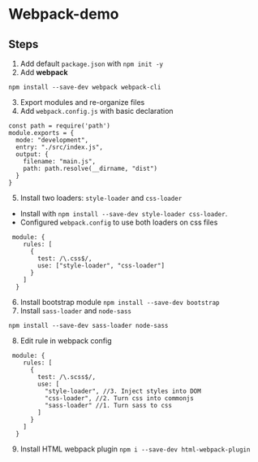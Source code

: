 # Webpack-demo

## Steps

1. Add default `package.json` with `npm init -y`
2. Add **webpack**
```
npm install --save-dev webpack webpack-cli
```
3. Export modules and re-organize files
4. Add `webpack.config.js` with basic declaration
```
const path = require('path')
module.exports = {
  mode: "development",
  entry: "./src/index.js",
  output: {
    filename: "main.js",
    path: path.resolve(__dirname, "dist")
  }
}

```
5. Install two loaders: `style-loader` and `css-loader`
- Install with `npm install --save-dev style-loader css-loader`.
- Configured `webpack.config` to use both loaders on css files
```
 module: {
    rules: [
      {
        test: /\.css$/,
        use: ["style-loader", "css-loader"]
      }
    ]
  }
```
6. Install bootstrap module `npm install --save-dev bootstrap`
7. Install `sass-loader` and `node-sass`
```
npm install --save-dev sass-loader node-sass
```
8. Edit rule in webpack config
```
 module: {
    rules: [
      {
        test: /\.scss$/,
        use: [
          "style-loader", //3. Inject styles into DOM
          "css-loader", //2. Turn css into commonjs
          "sass-loader" //1. Turn sass to css
        ]
      }
    ]
  }
```
9. Install HTML webpack plugin `npm i --save-dev html-webpack-plugin`
